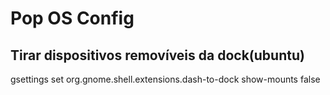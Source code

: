 # Pop OS Config

## Tirar dispositivos removíveis da dock(ubuntu)

gsettings set org.gnome.shell.extensions.dash-to-dock show-mounts false
